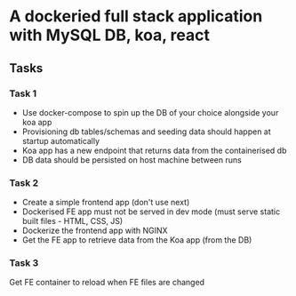 # A dockeried full stack application with MySQL DB, koa, react

## Tasks

### Task 1
- Use docker-compose to spin up the DB of your choice alongside your koa app
- Provisioning db tables/schemas and seeding data should happen at startup automatically
- Koa app has a new endpoint that returns data from the containerised db
- DB data should be persisted on host machine between runs

### Task 2
- Create a simple frontend app (don't use next)
- Dockerised FE app must not be served in dev mode (must serve static built files - HTML, CSS, JS)
- Dockerize the frontend app with NGINX
- Get the FE app to retrieve data from the Koa app (from the DB)

### Task 3
Get FE container to reload when FE files are changed


